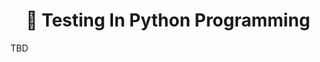 <div align="center">
    <h1 align="center">
    🚀 Testing In Python Programming
    </h1>
</div>

TBD
